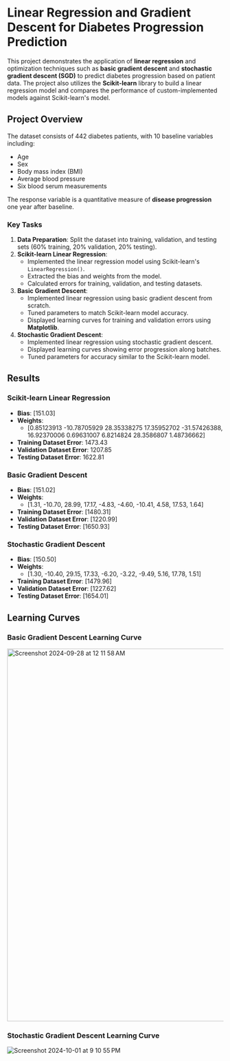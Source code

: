# Linear Regression and Gradient Descent for Diabetes Progression Prediction

This project demonstrates the application of **linear regression** and optimization techniques such as **basic gradient descent** and **stochastic gradient descent (SGD)** to predict diabetes progression based on patient data. The project also utilizes the **Scikit-learn** library to build a linear regression model and compares the performance of custom-implemented models against Scikit-learn's model.

## Project Overview

The dataset consists of 442 diabetes patients, with 10 baseline variables including:
- Age
- Sex
- Body mass index (BMI)
- Average blood pressure
- Six blood serum measurements

The response variable is a quantitative measure of **disease progression** one year after baseline.

### Key Tasks
1. **Data Preparation**: Split the dataset into training, validation, and testing sets (60% training, 20% validation, 20% testing).
2. **Scikit-learn Linear Regression**:
   - Implemented the linear regression model using Scikit-learn's `LinearRegression()`.
   - Extracted the bias and weights from the model.
   - Calculated errors for training, validation, and testing datasets.
3. **Basic Gradient Descent**:
   - Implemented linear regression using basic gradient descent from scratch.
   - Tuned parameters to match Scikit-learn model accuracy.
   - Displayed learning curves for training and validation errors using **Matplotlib**.
4. **Stochastic Gradient Descent**:
   - Implemented linear regression using stochastic gradient descent.
   - Displayed learning curves showing error progression along batches.
   - Tuned parameters for accuracy similar to the Scikit-learn model.

## Results

### Scikit-learn Linear Regression
- **Bias**: [151.03]
- **Weights**: 
    - [0.85123913 -10.78705929  28.35338275  17.35952702 -31.57426388, 16.92370006   0.69631007   6.8214824   28.3586807    1.48736662]
- **Training Dataset Error**: 1473.43
- **Validation Dataset Error**: 1207.85
- **Testing Dataset Error**: 1622.81

### Basic Gradient Descent
- **Bias**: [151.02]
- **Weights**: 
    - [1.31, -10.70, 28.99, 17.17, -4.83, -4.60, -10.41, 4.58, 17.53, 1.64]
- **Training Dataset Error**: [1480.31]
- **Validation Dataset Error**: [1220.99]
- **Testing Dataset Error**: [1650.93]

### Stochastic Gradient Descent
- **Bias**: [150.50]
- **Weights**: 
    - [1.30, -10.40, 29.15, 17.33, -6.20, -3.22, -9.49, 5.16, 17.78, 1.51]
- **Training Dataset Error**: [1479.96]
- **Validation Dataset Error**: [1227.62]
- **Testing Dataset Error**: [1654.01]

## Learning Curves

### Basic Gradient Descent Learning Curve
<img width="865" alt="Screenshot 2024-09-28 at 12 11 58 AM" src="https://github.com/user-attachments/assets/0a4f0ffa-cdaf-4ddf-8969-be57c315f712">


### Stochastic Gradient Descent Learning Curve
![Screenshot 2024-10-01 at 9 10 55 PM](https://github.com/user-attachments/assets/a2cd8e2d-4f19-4e34-b22e-5d75c71b1b2f)





